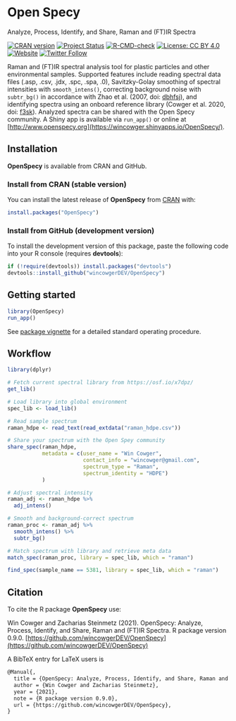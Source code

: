 # Open Specy

Analyze, Process, Identify, and Share, Raman and (FT)IR Spectra

<!-- badges: start -->
[![CRAN version](https://www.r-pkg.org/badges/version/OpenSpecy)](https://CRAN.R-project.org/package=OpenSpecy) 
[![Project Status](https://www.repostatus.org/badges/latest/active.svg)](https://www.repostatus.org/#active)
[![R-CMD-check](https://github.com/wincowgerDEV/OpenSpecy/workflows/R-CMD-check/badge.svg)](https://github.com/wincowgerDEV/OpenSpecy/actions)
[![License: CC BY 4.0](https://img.shields.io/badge/license-CC%20BY%204.0-lightgrey.svg)](https://creativecommons.org/licenses/by/4.0/)
[![Website](https://img.shields.io/badge/web-openspecy.org-white)](https://wincowger.shinyapps.io/OpenSpecy/)
[![Twitter Follow](https://img.shields.io/twitter/follow/OpenSpecy)](https://twitter.com/OpenSpecy)
<!-- badges: end -->

Raman and (FT)IR spectral analysis tool for plastic particles and
other environmental samples. Supported features include reading spectral
data files (.asp, .csv, .jdx, .spc, .spa, .0), Savitzky-Golay smoothing of
spectral intensities with `smooth_intens()`, correcting background noise with
`subtr_bg()` in accordance with Zhao et al. (2007, doi: 
[dbhfsj](https://doi.org/dbhfsj)),
and identifying spectra using an onboard reference library (Cowger et al. 2020,
doi: [f3sk](https://doi.org/f3sk)). Analyzed spectra can be shared with the Open
Specy community. A Shiny app is available via `run_app()` or online at
[http://www.openspecy.org](https://wincowger.shinyapps.io/OpenSpecy/).

## Installation

**OpenSpecy** is available from CRAN and GitHub.

### Install from CRAN (stable version)

You can install the latest release of **OpenSpecy** from
[CRAN](https://CRAN.R-project.org) with:

```r
install.packages("OpenSpecy")
```

### Install from GitHub (development version)

To install the development version of this package, paste the following code
into your R console (requires **devtools**):

```r
if (!require(devtools)) install.packages("devtools")
devtools::install_github("wincowgerDEV/OpenSpecy")
```

## Getting started
```r
library(OpenSpecy)
run_app()
```

See
[package vignette](https://htmlpreview.github.io/?https://github.com/wincowgerDEV/OpenSpecy/blob/main/vignettes/sop.html)
for a detailed standard operating procedure.

## Workflow

```r
library(dplyr)

# Fetch current spectral library from https://osf.io/x7dpz/
get_lib()

# Load library into global environment
spec_lib <- load_lib()

# Read sample spectrum
raman_hdpe <- read_text(read_extdata("raman_hdpe.csv"))

# Share your spectrum with the Open Spey community
share_spec(raman_hdpe,
           metadata = c(user_name = "Win Cowger",
                        contact_info = "wincowger@gmail.com",
                        spectrum_type = "Raman",
                        spectrum_identity = "HDPE")
           )

# Adjust spectral intensity
raman_adj <- raman_hdpe %>%
  adj_intens()

# Smooth and background-correct spectrum
raman_proc <- raman_adj %>% 
  smooth_intens() %>% 
  subtr_bg()

# Match spectrum with library and retrieve meta data
match_spec(raman_proc, library = spec_lib, which = "raman")

find_spec(sample_name == 5381, library = spec_lib, which = "raman")
```

## Citation

To cite the R package **OpenSpecy** use:

Win Cowger and Zacharias Steinmetz (2021). OpenSpecy: Analyze, Process,
Identify, and Share, Raman and (FT)IR Spectra. R package version 0.9.0.
[https://github.com/wincowgerDEV/OpenSpecy](https://github.com/wincowgerDEV/OpenSpecy)

A BibTeX entry for LaTeX users is

```latex
@Manual{,
  title = {OpenSpecy: Analyze, Process, Identify, and Share, Raman and (FT)IR Spectra},
  author = {Win Cowger and Zacharias Steinmetz},
  year = {2021},
  note = {R package version 0.9.0},
  url = {https://github.com/wincowgerDEV/OpenSpecy},
}
```
